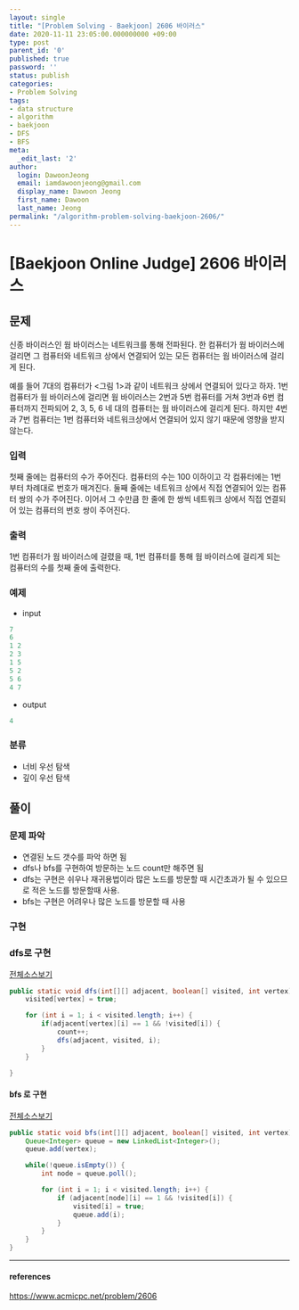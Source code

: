 ```yaml
---
layout: single
title: "[Problem Solving - Baekjoon] 2606 바이러스"
date: 2020-11-11 23:05:00.000000000 +09:00
type: post
parent_id: '0'
published: true
password: ''
status: publish
categories:
- Problem Solving
tags:
- data structure
- algorithm
- baekjoon
- DFS
- BFS
meta:
  _edit_last: '2'
author:
  login: DawoonJeong
  email: iamdawoonjeong@gmail.com
  display_name: Dawoon Jeong
  first_name: Dawoon
  last_name: Jeong
permalink: "/algorithm-problem-solving-baekjoon-2606/"
---
```

# [Baekjoon Online Judge] 2606 바이러스

## 문제
신종 바이러스인 웜 바이러스는 네트워크를 통해 전파된다. 한 컴퓨터가 웜 바이러스에 걸리면 그 컴퓨터와 네트워크 상에서 연결되어 있는 모든 컴퓨터는 웜 바이러스에 걸리게 된다.

예를 들어 7대의 컴퓨터가 <그림 1>과 같이 네트워크 상에서 연결되어 있다고 하자. 1번 컴퓨터가 웜 바이러스에 걸리면 웜 바이러스는 2번과 5번 컴퓨터를 거쳐 3번과 6번 컴퓨터까지 전파되어 2, 3, 5, 6 네 대의 컴퓨터는 웜 바이러스에 걸리게 된다. 하지만 4번과 7번 컴퓨터는 1번 컴퓨터와 네트워크상에서 연결되어 있지 않기 때문에 영향을 받지 않는다.

### 입력
첫째 줄에는 컴퓨터의 수가 주어진다. 컴퓨터의 수는 100 이하이고 각 컴퓨터에는 1번 부터 차례대로 번호가 매겨진다. 둘째 줄에는 네트워크 상에서 직접 연결되어 있는 컴퓨터 쌍의 수가 주어진다. 이어서 그 수만큼 한 줄에 한 쌍씩 네트워크 상에서 직접 연결되어 있는 컴퓨터의 번호 쌍이 주어진다.

### 출력
1번 컴퓨터가 웜 바이러스에 걸렸을 때, 1번 컴퓨터를 통해 웜 바이러스에 걸리게 되는 컴퓨터의 수를 첫째 줄에 출력한다.

### 예제

- input

```java
7
6
1 2
2 3
1 5
5 2
5 6
4 7
```

- output

```java
4
```

### 분류
- 너비 우선 탐색
- 깊이 우선 탐색

## 풀이

### 문제 파악
- 연결된 노드 갯수를 파악 하면 됨
- dfs나  bfs를 구현하여 방문하는 노드 count만 해주면 됨
- dfs는 구현은 쉬우나 재귀용법이라 많은 노드를 방문할 때 시간초과가 될 수 있으므로 적은 노드를 방문할때 사용.   
- bfs는 구현은 어려우나 많은 노드를 방문할 때 사용

### 구현

### dfs로 구현

[전체소스보기](https://github.com/devvoon/java-datastructure-algorithm/blob/master/java-algorithm-problem-solving/src/baekjoon/problem2606/Main.java)

```java
public static void dfs(int[][] adjacent, boolean[] visited, int vertex) {
    visited[vertex] = true;

    for (int i = 1; i < visited.length; i++) {
        if(adjacent[vertex][i] == 1 && !visited[i]) {
            count++;
            dfs(adjacent, visited, i);
        }
    }

}
```

#### bfs 로 구현

[전체소스보기](https://github.com/devvoon/java-datastructure-algorithm/blob/master/java-algorithm-problem-solving/src/baekjoon/problem2606/Main2.java)

```java
public static void bfs(int[][] adjacent, boolean[] visited, int vertex) {
    Queue<Integer> queue = new LinkedList<Integer>();
    queue.add(vertex);

    while(!queue.isEmpty()) {
        int node = queue.poll();

        for (int i = 1; i < visited.length; i++) {
            if (adjacent[node][i] == 1 && !visited[i]) {
                visited[i] = true;
                queue.add(i);
            }
        }
    }
}

```


---
#### references
<https://www.acmicpc.net/problem/2606>
